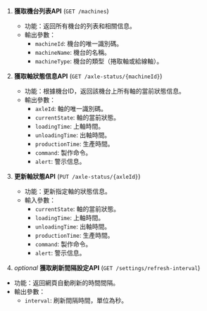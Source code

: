 
1. **獲取機台列表API** (`GET /machines`)
   - 功能：返回所有機台的列表和相關信息。
   - 輸出參數：
     - `machineId`: 機台的唯一識別碼。
     - `machineName`: 機台的名稱。
     - `machineType`: 機台的類型（捲取軸或給線軸）。

2. **獲取軸狀態信息API** (`GET /axle-status/{machineId}`)
   - 功能：根據機台ID，返回該機台上所有軸的當前狀態信息。
   - 輸出參數：
     - `axleId`: 軸的唯一識別碼。
     - `currentState`: 軸的當前狀態。
     - `loadingTime`: 上軸時間。
     - `unloadingTime`: 出軸時間。
     - `productionTime`: 生產時間。
     - `command`: 製作命令。
     - `alert`: 警示信息。

3. **更新軸狀態API** (`PUT /axle-status/{axleId}`)
   - 功能：更新指定軸的狀態信息。
   - 輸入參數：
     - `currentState`: 軸的當前狀態。
     - `loadingTime`: 上軸時間。
     - `unloadingTime`: 出軸時間。
     - `productionTime`: 生產時間。
     - `command`: 製作命令。
     - `alert`: 警示信息。

4.  _optional_  **獲取刷新間隔設定API** (`GET /settings/refresh-interval`)
   - 功能：返回網頁自動刷新的時間間隔。
   - 輸出參數：
     - `interval`: 刷新間隔時間，單位為秒。


